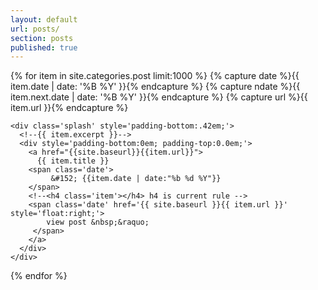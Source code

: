 ```yaml
---
layout: default
url: posts/
section: posts
published: true
---
```


<div class='listing col6 pad4h margin3' style='padding-bottom:6em;'>
  {% for item in site.categories.post limit:1000 %}
    {% capture date %}{{ item.date | date: '%B %Y' }}{% endcapture %}
    {% capture ndate %}{{ item.next.date | date: '%B %Y' }}{% endcapture %}
  	{% capture url %}{{ item.url }}{% endcapture %}
  
    <div class='splash' style='padding-bottom:.42em;'>
      <!--{{ item.excerpt }}-->
      <div style='padding-bottom:0em; padding-top:0.0em;'>
        <a href="{{site.baseurl}}{{item.url}}">
          {{ item.title }}
        <span class='date'>
             &#152; {{item.date | date:"%b %d %Y"}}
        </span>
        <!--<h4 class='item'></h4> h4 is current rule -->
        <span class='date' href='{{ site.baseurl }}{{ item.url }}' style='float:right;'>
          	view post &nbsp;&raquo;
         </span>
        </a>
      </div>
    </div>
  {% endfor %}
</div>
